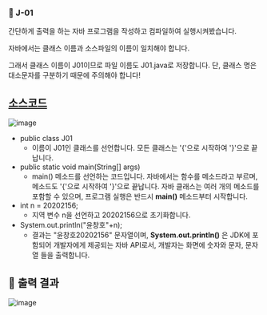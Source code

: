 ### 📖 J-01
간단하게 출력을 하는 자바 프로그램을 작성하고 컴파일하여 실행시켜봤습니다.

자바에서는 클래스 이름과 소스파일의 이름이 일치해야 합니다.

그래서 클래스 이름이 J01이므로 파일 이름도 J01.java로 저장합니다. 단, 클래스 명은 대소문자를 구분하기 때문에 주의해야 합니다!

[소스코드](./J01.java)
---

![image](https://github.com/user-attachments/assets/dfc73cf6-e05f-4b27-af33-71a215796afe)


* public class J01
  * 이름이 J01인 클래스를 선언합니다. 모든 클래스는 '{'으로 시작하여 '}'으로 끝납니다.
* public static void main(String[] args)
  * main() 메소드를 선언하는 코드입니다. 자바에서는 함수를 메소드라고 부르며, 메소드도 '{'으로 시작하여 '}'으로 끝납니다. 자바 클래스는 여러 개의 메소드를 포함할 수 있으며, 프로그램 실행은 반드시 **main()** 메소드부터 시작합니다.
* int n = 20202156;
  * 지역 변수 n을 선언하고 20202156으로 초기화합니다.
* System.out.println("윤창호"+n);
  * 결과는 "윤창호20202156" 문자열이며, **System.out.println()** 은 JDK에 포함되어 개발자에게 제공되는 자바 API로서, 개발자는 화면에 숫자와 문자, 문자열 들을 출력합니다.

📘 출력 결과
---
![image](https://github.com/user-attachments/assets/05e4a44d-9792-4091-a5b0-b324dbad5733)
